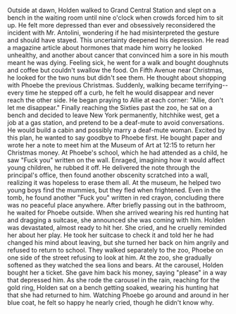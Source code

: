 Outside at dawn, Holden walked to Grand Central Station and slept on a bench in the waiting room until nine o'clock when crowds forced him to sit up. He felt more depressed than ever and obsessively reconsidered the incident with Mr. Antolini, wondering if he had misinterpreted the gesture and should have stayed. This uncertainty deepened his depression. He read a magazine article about hormones that made him worry he looked unhealthy, and another about cancer that convinced him a sore in his mouth meant he was dying. Feeling sick, he went for a walk and bought doughnuts and coffee but couldn't swallow the food. On Fifth Avenue near Christmas, he looked for the two nuns but didn't see them. He thought about shopping with Phoebe the previous Christmas. Suddenly, walking became terrifying--every time he stepped off a curb, he felt he would disappear and never reach the other side. He began praying to Allie at each corner: "Allie, don't let me disappear." Finally reaching the Sixties past the zoo, he sat on a bench and decided to leave New York permanently, hitchhike west, get a job at a gas station, and pretend to be a deaf-mute to avoid conversations. He would build a cabin and possibly marry a deaf-mute woman. Excited by this plan, he wanted to say goodbye to Phoebe first. He bought paper and wrote her a note to meet him at the Museum of Art at 12:15 to return her Christmas money. At Phoebe's school, which he had attended as a child, he saw "Fuck you" written on the wall. Enraged, imagining how it would affect young children, he rubbed it off. He delivered the note through the principal's office, then found another obscenity scratched into a wall, realizing it was hopeless to erase them all. At the museum, he helped two young boys find the mummies, but they fled when frightened. Even in the tomb, he found another "Fuck you" written in red crayon, concluding there was no peaceful place anywhere. After briefly passing out in the bathroom, he waited for Phoebe outside. When she arrived wearing his red hunting hat and dragging a suitcase, she announced she was coming with him. Holden was devastated, almost ready to hit her. She cried, and he cruelly reminded her about her play. He took her suitcase to check it and told her he had changed his mind about leaving, but she turned her back on him angrily and refused to return to school. They walked separately to the zoo, Phoebe on one side of the street refusing to look at him. At the zoo, she gradually softened as they watched the sea lions and bears. At the carousel, Holden bought her a ticket. She gave him back his money, saying "please" in a way that depressed him. As she rode the carousel in the rain, reaching for the gold ring, Holden sat on a bench getting soaked, wearing his hunting hat that she had returned to him. Watching Phoebe go around and around in her blue coat, he felt so happy he nearly cried, though he didn't know why.
